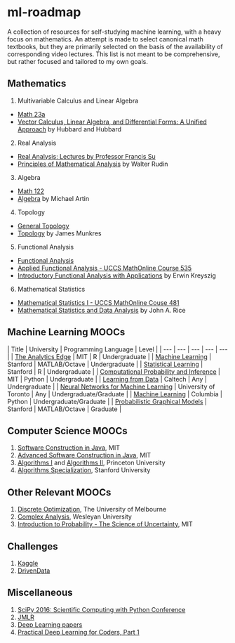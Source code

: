 # ml-roadmap
A collection of resources for self-studying machine learning, with a heavy focus on mathematics. An attempt is made to select canonical math textbooks, but they are primarily selected on the basis of the availability of corresponding video lectures. This list is not meant to be comprehensive, but rather focused and tailored to my own goals. 

## Mathematics
1. Multivariable Calculus and Linear Algebra
  - [Math 23a](http://isites.harvard.edu/icb/icb.do?keyword=k104176&pageid=icb.page699682)
  - [Vector Calculus, Linear Algebra, and Differential Forms: A Unified Approach](http://www.goodreads.com/book/show/631871.Vector_Calculus_Linear_Algebra_and_Differential_Forms?from_search=true) by Hubbard and Hubbard
2. Real Analysis
  - [Real Analysis: Lectures by Professor Francis Su](https://www.youtube.com/playlist?list=PL0E754696F72137EC)
  - [Principles of Mathematical Analysis](http://www.goodreads.com/book/show/292079.Principles_of_Mathematical_Analysis) by Walter Rudin
3. Algebra
  - [Math 122](http://wayback.archive-it.org/3671/20150528171650/https://www.extension.harvard.edu/open-learning-initiative/abstract-algebra)
  - [Algebra](http://www.goodreads.com/book/show/1247754.Algebra?from_search=true) by Michael Artin
4. Topology
  - [General Topology](https://www.youtube.com/playlist?list=PLpG_ISEhQ6z0Q5MaIvdn5tBJFWfp9fZtQ)
  - [Topology](http://www.goodreads.com/book/show/116418.Topology) by James Munkres
5. Functional Analysis
  - [Functional Analysis](https://www.youtube.com/playlist?list=PLAvgI3H-gclZa-DVTMyUIAxM-X8NSikwu)
  - [Applied Functional Analysis - UCCS MathOnline Course 535](https://www.youtube.com/playlist?list=PLBC73B96341ECF455)
  - [Introductory Functional Analysis with Applications](http://www.goodreads.com/book/show/241452.Introductory_Functional_Analysis_with_Applications) by Erwin Kreyszig
6. Mathematical Statistics
  - [Mathematical Statistics I - UCCS MathOnline Couse 481](https://www.youtube.com/playlist?list=PL9520222F814EE9B6)
  - [Mathematical Statistics and Data Analysis](http://www.goodreads.com/book/show/1873819.Mathematical_Statistics_and_Data_Analysis) by John A. Rice


## Machine Learning MOOCs
| Title | University | Programming Language | Level |
| --- | --- | --- | --- | --- | 
| [The Analytics Edge](https://www.edx.org/course/analytics-edge-mitx-15-071x-2) | MIT | R | Undergraduate |
| [Machine Learning](https://www.coursera.org/learn/machine-learning) | Stanford | MATLAB/Octave | Undergraduate |
| [Statistical Learning](https://lagunita.stanford.edu/courses/HumanitiesSciences/StatLearning/Winter2016/about) | Stanford | R | Undergraduate |
| [Computational Probability and Inference](https://www.edx.org/course/computational-probability-inference-mitx-6-008-1x) | MIT | Python | Undergraduate |
| [Learning from Data](https://www.edx.org/course/learning-data-introductory-machine-caltechx-cs1156x) | Caltech | Any | Undergraduate |
| [Neural Networks for Machine Learning](https://www.coursera.org/learn/neural-networks) | University of Toronto | Any | Undergraduate/Graduate |
| [Machine Learning](https://www.edx.org/course/machine-learning-columbiax-csmm-102x) | Columbia | Python | Undergraduate/Graduate |
| [Probabilistic Graphical Models](https://www.coursera.org/specializations/probabilistic-graphical-models) | Stanford | MATLAB/Octave | Graduate |


## Computer Science MOOCs
1. [Software Construction in Java](https://www.edx.org/course/software-construction-java-mitx-6-005-1x), MIT
2. [Advanced Software Construction in Java](https://www.edx.org/course/advanced-software-construction-java-mitx-6-005-2x), MIT
3. [Algorithms I](https://www.coursera.org/learn/introduction-to-algorithms) and [Algorithms II](https://www.coursera.org/learn/java-data-structures-algorithms-2), Princeton University
4. [Algorithms Specialization](https://www.coursera.org/specializations/algorithms), Stanford University

## Other Relevant MOOCs
1. [Discrete Optimization](https://www.coursera.org/learn/discrete-optimization), The University of Melbourne
2. [Complex Analysis](https://www.coursera.org/learn/complex-analysis), Wesleyan University
3. [Introduction to Probability - The Science of Uncertainty](https://www.edx.org/course/introduction-probability-science-mitx-6-041x-1), MIT

## Challenges
1. [Kaggle](https://www.kaggle.com/)
2. [DrivenData](https://www.drivendata.org/)


## Miscellaneous
1. [SciPy 2016: Scientific Computing with Python Conference](https://www.youtube.com/playlist?list=PLYx7XA2nY5Gf37zYZMw6OqGFRPjB1jCy6)
2. [JMLR](http://www.jmlr.org/)
3. [Deep Learning papers](https://github.com/songrotek/Deep-Learning-Papers-Reading-Roadmap)
4. [Practical Deep Learning for Coders, Part 1](http://course.fast.ai/index.html)
